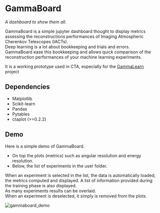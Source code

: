 # GammaBoard

_A dashboard to show them all._


GammaBoard is a simple jupyter dashboard thought to display metrics assessing the reconstructions performances of Imaging Atmospheric Cherenkov Telescopes (IACTs).   
Deep learning is a lot about bookkeeping and trials and errors. GammaBoard ease this bookkeeping and allows quick comparison of the reconstruction performances of your machine learning experiments.

It is a working prototype used in CTA, especially for the [GammaLearn](https://gitlab.lapp.in2p3.fr/GammaLearn/) project

## Dependencies
- Matplotlib
- Scikit-learn
- Pandas
- Pytables
- ctaplot (>=0.2.2)

## Demo

Here is a simple demo of GammaBoard.
- On top the plots (metrics) such as angular resolution and energy resolution.
- Below, the list of experiments in the user folder.

When an experiment is selected in the list, the data is automatically loaded, the metrics computed and displayed. A list of information provided during the training phase is also displayed.    
As many experiments results can be overlaid.     
When an experiment is deselected, it simply is removed from the plots.



![gammaboard_demo](../../wiki/images/gammaboard.gif)
